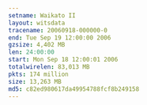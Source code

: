 ```yaml
---
setname: Waikato II
layout: witsdata
tracename: 20060918-000000-0
end: Tue Sep 19 12:00:00 2006
gzsize: 4,402 MB
len: 24:00:00
start: Mon Sep 18 12:00:01 2006
totalwirelen: 83,013 MB
pkts: 174 million
size: 13,263 MB
md5: c82ed980617da49954788fcf8b249158
---
```

